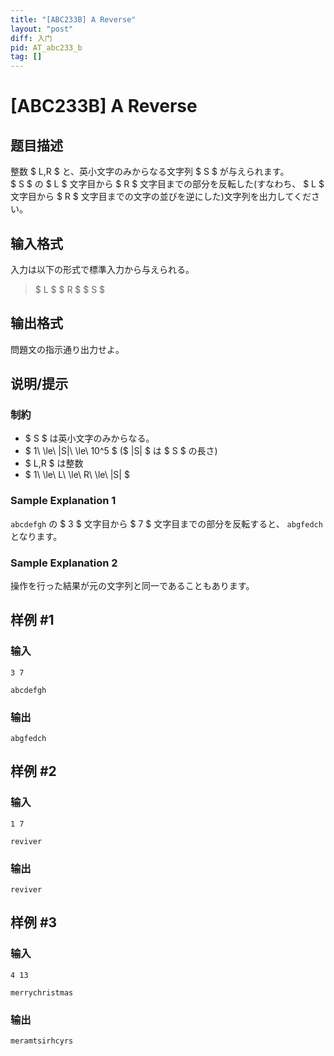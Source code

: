 ```yaml
---
title: "[ABC233B] A Reverse"
layout: "post"
diff: 入门
pid: AT_abc233_b
tag: []
---
```


# [ABC233B] A Reverse

## 题目描述

[problemUrl]: https://atcoder.jp/contests/abc233/tasks/abc233_b

整数 $ L,R $ と、英小文字のみからなる文字列 $ S $ が与えられます。  
 $ S $ の $ L $ 文字目から $ R $ 文字目までの部分を反転した(すなわち、 $ L $ 文字目から $ R $ 文字目までの文字の並びを逆にした)文字列を出力してください。

## 输入格式

入力は以下の形式で標準入力から与えられる。

> $ L $ $ R $ $ S $

## 输出格式

問題文の指示通り出力せよ。

## 说明/提示

### 制約

- $ S $ は英小文字のみからなる。
- $ 1\ \le\ |S|\ \le\ 10^5 $ ($ |S| $ は $ S $ の長さ)
- $ L,R $ は整数
- $ 1\ \le\ L\ \le\ R\ \le\ |S| $

### Sample Explanation 1

`abcdefgh` の $ 3 $ 文字目から $ 7 $ 文字目までの部分を反転すると、 `abgfedch` となります。

### Sample Explanation 2

操作を行った結果が元の文字列と同一であることもあります。

## 样例 #1

### 输入

```
3 7
abcdefgh
```

### 输出

```
abgfedch
```

## 样例 #2

### 输入

```
1 7
reviver
```

### 输出

```
reviver
```

## 样例 #3

### 输入

```
4 13
merrychristmas
```

### 输出

```
meramtsirhcyrs
```

